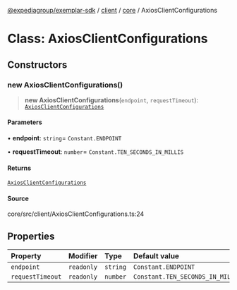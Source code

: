[@expediagroup/exemplar-sdk](../../../index.md) / [client](../../index.md) / [core](../index.md) / AxiosClientConfigurations

# Class: AxiosClientConfigurations

## Constructors

### new AxiosClientConfigurations()

> **new AxiosClientConfigurations**(`endpoint`, `requestTimeout`): [`AxiosClientConfigurations`](AxiosClientConfigurations.md)

#### Parameters

• **endpoint**: `string`= `Constant.ENDPOINT`

• **requestTimeout**: `number`= `Constant.TEN_SECONDS_IN_MILLIS`

#### Returns

[`AxiosClientConfigurations`](AxiosClientConfigurations.md)

#### Source

core/src/client/AxiosClientConfigurations.ts:24

## Properties

| Property | Modifier | Type | Default value |
| :------ | :------ | :------ | :------ |
| `endpoint` | `readonly` | `string` | `Constant.ENDPOINT` |
| `requestTimeout` | `readonly` | `number` | `Constant.TEN_SECONDS_IN_MILLIS` |
